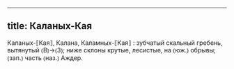 
---
title: Каланых-Кая
---
Каланых-⟦Кая⟧, Калана, Каламных-⟦Кая⟧
: зубчатый скальный гребень, вытянутый ⦅В⦆→⦅З⦆; ниже склоны крутые, лесистые, на ⦅юж.⦆ обрывы; ⦅зап.⦆ часть ⦅наз.⦆ Аждер. 
